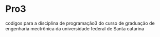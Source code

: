 # Pro3
codigos para a  disciplina de programação3 do curso de graduação de engenharia mectrônica da 
universidade federal de Santa catarina
